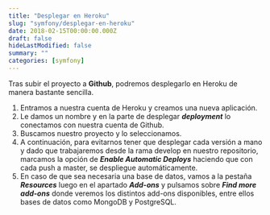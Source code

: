 ```yaml
---
title: "Desplegar en Heroku"
slug: "symfony/desplegar-en-heroku"
date: 2018-02-15T00:00:00.000Z
draft: false
hideLastModified: false
summary: ""
categories: [symfony]
---
```


Tras subir el proyecto a **Github**, podremos desplegarlo en Heroku de manera bastante sencilla.

1. Entramos a nuestra cuenta de Heroku y creamos una nueva aplicación.
2. Le damos un nombre y en la parte de desplegar __*deployment*__ lo conectamos con nuestra cuenta de Github.
3. Buscamos nuestro proyecto y lo seleccionamos.
4. A continuación, para evitarnos tener que desplegar cada versión a mano y dado que trabajaremos desde la rama develop en nuestro repositorio, marcamos la opción de __*Enable Automatic Deploys*__ haciendo que con cada push a master, se despliegue automáticamente.
5. En caso de que sea necesaria una base de datos, vamos a la pestaña __*Resources*__ luego en el apartado __*Add-ons*__ y pulsamos sobre __*Find more add-ons*__ donde veremos los distintos add-ons disponibles, entre ellos bases de datos como MongoDB y PostgreSQL.

